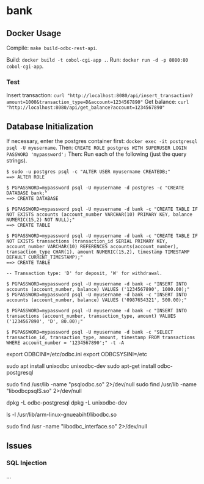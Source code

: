 # bank

## Docker Usage

Compile: `make build-odbc-rest-api`.

Build: `docker build -t cobol-cgi-app .`.
Run: `docker run -d -p 8080:80 cobol-cgi-app`.

### Test

Insert transaction: `curl "http://localhost:8080/api/insert_transaction?amount=1000&transaction_type=D&account=1234567890"`
Get balance: `curl "http://localhost:8080/api/get_balance?account=1234567890"`

## Database Initialization

If necessary, enter the postgres container first: `docker exec -it postgresql psql -U myusername`.
Then: `CREATE ROLE postgres WITH SUPERUSER LOGIN PASSWORD 'mypassword';`
Then: Run each of the following (just the query strings).

```shell
$ sudo -u postgres psql -c "ALTER USER myusername CREATEDB;"
==> ALTER ROLE

$ PGPASSWORD=mypassword psql -U myusername -d postgres -c "CREATE DATABASE bank;"
==> CREATE DATABASE

$ PGPASSWORD=mypassword psql -U myusername -d bank -c "CREATE TABLE IF NOT EXISTS accounts (account_number VARCHAR(10) PRIMARY KEY, balance NUMERIC(15,2) NOT NULL);"
==> CREATE TABLE

$ PGPASSWORD=mypassword psql -U myusername -d bank -c "CREATE TABLE IF NOT EXISTS transactions (transaction_id SERIAL PRIMARY KEY, account_number VARCHAR(10) REFERENCES accounts(account_number), transaction_type CHAR(1), amount NUMERIC(15,2), timestamp TIMESTAMP DEFAULT CURRENT_TIMESTAMP);"
==> CREATE TABLE

-- Transaction type: 'D' for deposit, 'W' for withdrawal.

$ PGPASSWORD=mypassword psql -U myusername -d bank -c "INSERT INTO accounts (account_number, balance) VALUES ('1234567890', 1000.00);"
$ PGPASSWORD=mypassword psql -U myusername -d bank -c "INSERT INTO accounts (account_number, balance) VALUES ('0987654321', 500.00);"

$ PGPASSWORD=mypassword psql -U myusername -d bank -c "INSERT INTO transactions (account_number, transaction_type, amount) VALUES ('1234567890', 'D', 80.00);"

$ PGPASSWORD=mypassword psql -U myusername -d bank -c "SELECT transaction_id, transaction_type, amount, timestamp FROM transactions WHERE account_number = '1234567890';" -t -A

```

export ODBCINI=/etc/odbc.ini
export ODBCSYSINI=/etc

sudo apt install unixodbc unixodbc-dev
sudo apt-get install odbc-postgresql

sudo find /usr/lib -name "psqlodbc.so" 2>/dev/null
sudo find /usr/lib -name "libodbcpsqlS.so" 2>/dev/null

dpkg -L odbc-postgresql
dpkg -L unixodbc-dev

ls -l /usr/lib/arm-linux-gnueabihf/libodbc.so

sudo find /usr -name "libodbc_interface.so" 2>/dev/null

## Issues

### SQL Injection

...
